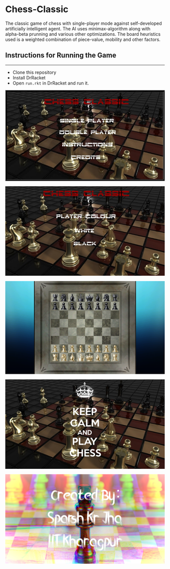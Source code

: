 # Chess-Classic

The classic game of chess with single-player mode against self-developed artificially intelligent agent.
The AI uses minimax-algorithm along with alpha-beta prunning and various other optimizations. The board heuristics used is a weighted combination of piece-value, mobility and other factors.

## Instructions for Running the Game
---
* Clone this repository
* Install DrRacket
* Open `run.rkt` in DrRacket and run it.

![Home Screen](/Files/Images/HomeScreen.jpg?raw=true "Home Screen")

![Choose Colour](/Files/Images/ColourOption.jpg?raw=true "Choose Colour")

![Chess Board](/Files/Images/chessboarda.png?raw=true "Chess Board")

![End](/Files/Images/End.png?raw=true "End Screen")

![Credit](/Files/Images/Credits.jpg?raw=true "Credit")
